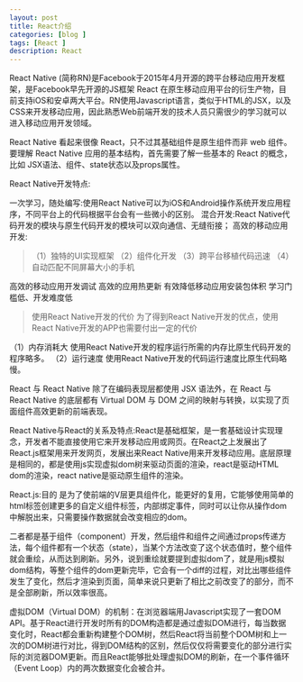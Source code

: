 ```yaml
---
layout: post
title: React介绍
categories: [blog ]
tags: [React ]
description: React
---
```


React Native (简称RN)是Facebook于2015年4月开源的跨平台移动应用开发框架，是Facebook早先开源的JS框架 React 在原生移动应用平台的衍生产物，目前支持iOS和安卓两大平台。RN使用Javascript语言，类似于HTML的JSX，以及CSS来开发移动应用，因此熟悉Web前端开发的技术人员只需很少的学习就可以进入移动应用开发领域。

React Native 看起来很像 React，只不过其基础组件是原生组件而非 web 组件。要理解 React Native 应用的基本结构，首先需要了解一些基本的 React 的概念，比如 JSX语法、组件、state状态以及props属性。

React Native开发特点:

一次学习，随处编写:使用React Native可以为iOS和Android操作系统开发应用程序，不同平台上的代码根据平台会有一些微小的区别。
混合开发:React Native代码开发的模块与原生代码开发的模块可以双向通信、无缝衔接；
高效的移动应用开发:

> （1）独特的UI实现框架
> （2）组件化开发
> （3）跨平台移植代码迅速
> （4）自动匹配不同屏幕大小的手机

高效的移动应用开发调试
高效的应用热更新
有效降低移动应用安装包体积
学习门槛低、开发难度低

> 使用React Native开发的代价
> 为了得到React Native开发的优点，使用React Native开发的APP也需要付出一定的代价

（1）内存消耗大
使用React Native开发的程序运行所需的内存比原生代码开发的程序略多。
（2）运行速度
使用React Native开发的代码运行速度比原生代码略慢。

React 与 React Native 除了在编码表现层都使用 JSX 语法外，在 React 与 React Native 的底层都有 Virtual DOM 与 DOM 之间的映射与转换，以实现了页面组件高效更新的前端表现。

React Native与React的关系及特点:React是基础框架，是一套基础设计实现理念，开发者不能直接使用它来开发移动应用或网页。在React之上发展出了React.js框架用来开发网页，发展出来React Native用来开发移动应用。底层原理是相同的，都是使用js实现虚拟dom树来驱动页面的渲染，react是驱动HTML dom的渲染，react native是驱动原生组件的渲染。

React.js:目的 是为了使前端的V层更具组件化，能更好的复用，它能够使用简单的html标签创建更多的自定义组件标签，内部绑定事件，同时可以让你从操作dom中解脱出来，只需要操作数据就会改变相应的dom。

二者都是基于组件（component）开发，然后组件和组件之间通过props传递方法，每个组件都有一个状态（state），当某个方法改变了这个状态值时，整个组件就会重绘，从而达到刷新。另外，说到重绘就要提到虚拟dom了，就是用js模拟dom结构，等整个组件的dom更新完毕，它会有一个diff的过程，对比出哪些组件发生了变化，然后才渲染到页面，简单来说只更新了相比之前改变了的部分，而不是全部刷新，所以效率很高。

虚拟DOM（Virtual DOM）的机制：在浏览器端用Javascript实现了一套DOM API。基于React进行开发时所有的DOM构造都是通过虚拟DOM进行，每当数据变化时，React都会重新构建整个DOM树，然后React将当前整个DOM树和上一次的DOM树进行对比，得到DOM结构的区别，然后仅仅将需要变化的部分进行实际的浏览器DOM更新。而且React能够批处理虚拟DOM的刷新，在一个事件循环（Event Loop）内的两次数据变化会被合并。









